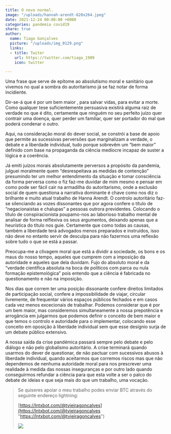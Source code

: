 ```yaml
---
title: O novo normal.
image: "/uploads/hannah-arendt-620x264.jpeg"
date: 2021-12-24 00:00:00 +0000
categories: pandemia covid19
share: true
author:
  name: Tiago Gonçalves
  picture: "/uploads/img_0129.png"
  links:
  - title: Twiter
    url: https://twitter.com/tiago_1989
    icon: twitter

---
```

Uma frase que serve de epítome ao absolutismo moral e sanitário que vivemos no qual a sombra do autoritarismo já se faz notar de forma incidiente.

Dir-se-á que é por um bem maior , para salvar vidas, para evitar a morte. Como qualquer tese suficientemente persuasiva existirá alguma raiz de verdade no que é dito, certamente que ninguém no seu perfeito juízo quer contrair uma doença, quer perder um familiar, quer ser portador do mal que poderá condenar o outro.

Aqui, na consideração moral do dever social, se constrói a base de apoio que permite as sucessivas perversões que marginalizam a verdade, o debate e a liberdade individual, tudo porque sobrevêm um “bem maior” definido com base na propaganda da ciência medíocre incapaz de suster a lógica e a coerência.

Já emiti juízos morais absolutamente perversos a propósito da pandemia, julguei moralmente quem “desrespeitava as medidas de contenção” presumindo ter um melhor entendimento da situação e tomar consciência da forma perversa como o fiz faz-me duvidar de mim mesmo e pensar em como pode ser fácil cair na armadilha do autoritarismo, onde a exclusão social de quem questiona a narrativa dominante é chave como nos diz o brilhante e muito atual trabalho de Hanna Arendt. O controlo autoritário faz-se silenciando as vozes dissonantes que por agora confere o título de “negacionaistas e chalupas” a pessoas outrora previdentes. Colocando o título de conspiracionista poupamo-nos ao laborioso trabalho mental de analisar de forma relflexiva os seus argumentos, deixando apenas que a heurística do título nos guie. Certamente que como todas as causas, também a liberdade terá advogados menos preparados e instruídos, isso não deve no entanto servir de desculpa para não fazermos uma reflexão sobre tudo o que se está a passar.

Preocupa-me a clivagem moral que está a dividir a sociedade, os bons e os maus do nosso tempo, aqueles que cumprem com a imposição da autoridade e aqueles que dela duvidam. Fujo do absoluto moral e da “verdade científica absoluta na boca de políticos com parca ou nula formação epistemológica” pois entendo que a ciência é fabricada no questionamento e não na imposição.

Nos dias que correm ter uma posição dissonante confere direitos limitados de participação social, confere a impossibilidade de viajar, circular livremente, de frequentar vários espaços públicos fechados e em casos cada vez menos excecionais de trabalhar. Podemos considerar que é por um bem maior, mas consideremos simultaneamente a nossa prepotência e arrogância em julgarmos que podemos definir o conceito de bem maior e que temos o controlo e autoridade para o implementar, colocando esse conceito em oposição à liberdade individual sem que esse desígnio surja de um debate público extensivo.

A nossa saída da crise pandémica passará sempre pelo debate e pelo diálogo e não pelo globalismo autoritário. A crise terminará quando usarmos do dever de questionar, de não pactuar com sucessivos abusos à liberdade individual, quando aceitarmos que corremos riscos mas que não dependemos de nenhuma autoridade moral para nos prescrever uma realidade à medida das nossas inseguranças e por outro lado quando conseguirmos refundar a ciência para que esta volte a ser o palco do debate de ideias e que seja mais do que um trabalho, uma vocação.

> Se quiseres apoiar o meu trabalho podes enviar BTC através do seguinte endereço lightning:
>
> [https://lntxbot.com/@tvieiragoncalves](https://lntxbot.com/@tvieiragoncalves "https://lntxbot.com/@tvieiragoncalves")
>
> ![](https://i.imgur.com/v8i5Xd3.png)
